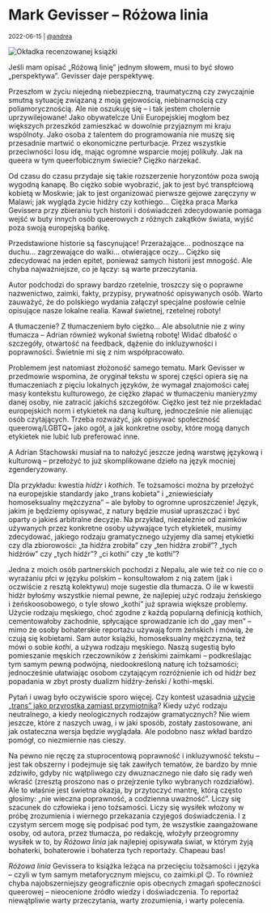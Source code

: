 # Mark Gevisser – Różowa linia

<small>2022-06-15 | [@andrea](/@andrea)</small>

![Okładka recenzowanej książki](/img-local/blog/gevisser-różowa-linia.png)

Jeśli mam opisać „Różową linię” jednym słowem, musi to być słowo „perspektywa”.
Gevisser daje perspektywę.

Przeszłom w życiu niejedną niebezpieczną, traumatyczną czy zwyczajnie smutną sytuację
związaną z moją gejowością, niebinarnością czy poliamorycznością.
Ale nie oszukuję się – i tak jestem cholernie uprzywilejowane!
Jako obywatelcze Unii Europejskiej mogłom bez większych przeszkód zamieszkać w dowolnie przyjaznym mi kraju wspólnoty.
Jako osoba z talentem do programowania nie muszę się przesadnie martwić o ekonomiczne perturbacje.
Przez wszystkie przeciwności losu idę, mając ogromne wsparcie mojej polikuły.
Jak na queera w tym queerfobicznym świecie? Ciężko narzekać.

Od czasu do czasu przydaje się takie rozszerzenie horyzontów poza swoją wygodną kanapę.
Bo ciężko sobie wyobrazić, jak to jest być transpłciową kobietą w Moskwie;
jak to jest organizować pierwsze gejowe zaręczyny w Malawi;
jak wygląda życie hidźry czy kothiego…
Ciężka praca Marka Gevissera przy zbieraniu tych historii i doświadczeń zdecydowanie pomaga
wejść w buty innych osób queerowych z różnych zakątków świata,
wyjść poza swoją europejską bańkę.

Przedstawione historie są fascynujące! Przerażające… podnoszące na duchu… zagrzewające do walki… otwierające oczy…
Ciężko się zdecydować na jeden epitet, ponieważ samych historii jest mnogość.
Ale chyba najważniejsze, co je łączy: są warte przeczytania.

Autor podchodzi do sprawy bardzo rzetelnie, troszczy się o poprawne nazwenictwo, zaimki, fakty, przypisy, prywatność opisywanych osób.
Warto zauważyć, że do polskiego wydania załączył specjalne posłowie celnie opisujące nasze lokalne realia.
Kawał świetnej, rzetelnej roboty!

A tłumaczenie? Z tłumaczeniem było ciężko… Ale absolutnie nie z winy tłumacza – Adrian również wykonał świetną robotę!
Widać dbałość o szczegóły, otwartość na feedback, dążenie do inkluzywności i poprawności.
Świetnie mi się z nim współpracowało.

Problemem jest natomiast złożoność samego tematu. Mark Gevisser w przedmowie wspomina,
że oryginał tekstu w sporej części opiera się na tłumaczeniach z pięciu lokalnych języków,
że wymagał znajomości całej masy kontekstu kulturowego,
że ciężko złapać w tłumaczeniu manieryzmy danej osoby, nie zatracić jakichś szczegółów.
Ciężko jest też nie przekładać europejskich norm i etykietek na daną kulturę,
jednocześnie nie alienując osób czytających.
Trzeba rozważyć, jak opisywać społeczność queerową/LGBTQ+ jako ogół, a jak konkretne osoby,
które mogą danych etykietek nie lubić lub preferować inne. 

A Adrian Stachowski musiał na to nałożyć jeszcze jedną warstwę językową i kulturową –
przełożyć to już skomplikowane dzieło na język mocniej zgenderyzowany.

Dla przykładu: kwestia _hidźr_ i _kothich_. Te tożsamości można by przełożyć na europejskie standardy
jako „trans kobieta” i „zniewieściały homoseksualny mężczyzna” – ale byłoby to ogromne uproszczenie!
Język, jakim je będziemy opisywać, z natury będzie musiał upraszczać i być oparty o jakieś arbitralne decyzje.
Na przykład, niezależnie od zaimków używanych przez konkretne osoby używające tych etykietek, musimy zdecydować,
jakiego rodzaju gramatycznego użyjemy dla samej etykietki czy dla zbiorowości: 
„ta hidźra zrobiła” czy „ten hidźra zrobił”? „tych hidźrów” czy „tych hidźr”?
„ci kothi” czy „te kothi”? 

Jedna z moich osób partnerskich pochodzi z Nepalu, ale wie też co nie co o wyrażaniu płci w języku polskim –
konsultowałom z nią zatem (jak i oczwiście z resztą kolektywu) moje sugestie dla tłumacza.
O ile w kwestii hidźr byłośmy wszystkie niemal pewne, że najlepiej użyć rodzaju żeńskiego i żeńskoosobowego,
o tyle słowo „kothi” już sprawia większe problemy. Użycie rodzaju męskiego, choć zgodne z każdą popularną definicją kothich,
cementowałoby zachodnie, spłycające sprowadzanie ich do „gay men” – mimo że osoby bohaterskie reportażu
używają form żeńskich i mówią, że czują się kobietami.
Sam autor książki, homoseksualny mężczyzna, też mówi o sobie _kothi_, a używa rodzaju męskiego.
Naszą sugestią było pomieszanie męskich rzeczowników z żeńskimi zaimkami – podkreślając tym samym pewną podwójną,
niedookreśloną naturę ich tożsamości; jednocześnie ułatwiając osobom czytającym rozróżnienie ich od hidźr
bez popadania w zbyt prosty dualizm hidźry-żeński / kothi-męski.

Pytań i uwag było oczywiście sporo więcej.
Czy kontest uzasadnia [użycie „trans” jako przyrostka zamiast przymiotnika](/inkluzywny#transkobieta)?
Kiedy użyć rodzaju neutralnego, a kiedy neologicznych rodzajów gramatycznych?
Nie wiem jeszcze, które z naszych uwag, i w jaki sposób, zostały zastosowane, ani jak ostateczna wersja będzie wyglądała.
Ale podobno nasz wkład bardzo pomógł, co niezmiernie nas cieszy.

Na pewno nie ręczę za stuprocentową poprawność i inkluzywność tekstu – jest tak obszerny i podejmuje się tak zawiłych tematów,
że bardzo by mnie zdziwiło, gdyby nic wątpliwego czy dwuznacznego nie dało się rady weń wkraść
(zresztą proszono nas o przejrzenie tylko wybranych rozdziałów).
Ale to właśnie jest świetna okazja, by przytoczyć mantrę, którą często głosimy:
„nie wieczna poprawność, a codzienna uważność”. Liczy się szacunek do człowieka i jeno tożsamości.
Liczy się wysiłek włożony w próbę zrozumienia i wiernego przekazania czyjegoś doświadczenia.
I z czystym sercem mogę się podpisać pod tym, że wszystkie zaangażowane osoby, od autora, przez tłumacza, po redakcję,
włożyły przeogromny wysiłek w to, by _Różowa linia_ jak najlepiej opisywała świat, w którym żyją
bohaterki, bohaterowie i bohaterza tych reportaży. Chapeau bas!

_Różowa linia_ Gevissera to książka leżąca na przecięciu tożsamości i języka –
czyli w tym samym metaforycznym miejscu, co <span class="text-nowrap">zaimki.pl</span> 😉.
To również chyba najobszerniejszy geograficznie opis obecnych zmagań społeczności queerowej – nieocenione źródło wiedzy i doświadczenia.
To reportaż niewątpliwie warty przeczytania, warty zrozumienia, i warty polecenia.
